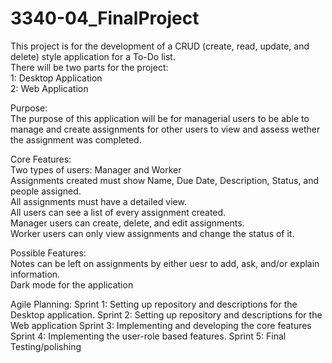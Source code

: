 # 3340-04_FinalProject  
This project is for the development of a CRUD (create, read, update, and delete) style application for a To-Do list.  
There will be two parts for the project:  
1: Desktop Application  
2: Web Application  

Purpose:  
The purpose of this application will be for managerial users to be able to manage and create assignments for other users to view and assess wether the  assignment was completed.  
  
Core Features:  
Two types of users: Manager and Worker  
Assignments created must show Name, Due Date, Description, Status, and people assigned.  
All assignments must have a detailed view.  
All users can see a list of every assignment created.  
Manager users can create, delete, and edit assignments.  
Worker users can only view assignments and change the status of it.  
  
Possible Features:  
Notes can be left on assignments by either uesr to add, ask, and/or explain information.  
Dark mode for the application  

Agile Planning:
Sprint 1:
Setting up repository and descriptions for the Desktop application.
Sprint 2:
Setting up repository and descriptions for the Web application
Sprint 3:
Implementing and developing the core features 
Sprint 4:
Implementing the user-role based features.
Sprint 5:
Final Testing/polishing
